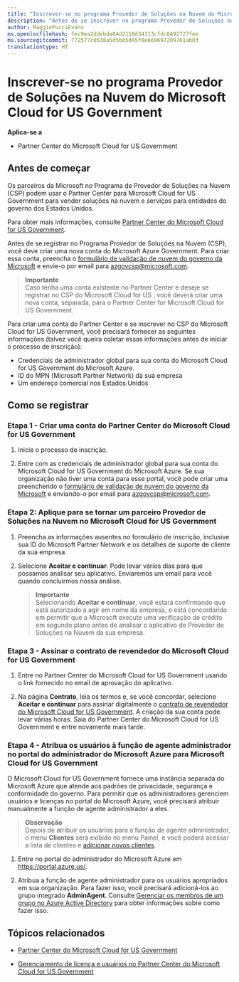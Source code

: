 ```yaml
---
title: "Inscrever-se no programa Provedor de Soluções na Nuvem do Microsoft Cloud for US Government | Partner Center do Microsoft Cloud for US Government"
description: "Antes de se inscrever no programa Provedor de Soluções na Nuvem do Microsoft Cloud for US Government, saiba mais sobre os requisitos do programa CSP."
author: MaggiePucciEvans
ms.openlocfilehash: fec9ea2ddebda84d2110d34313cfdc8492727fee
ms.sourcegitcommit: 772577c0538a5d5b05d45f0e669697209761ab03
translationtype: HT
---
```

# <a name="enroll-in-the-cloud-solution-provider-program-for-microsoft-cloud-for-us-government"></a>Inscrever-se no programa Provedor de Soluções na Nuvem do Microsoft Cloud for US Government

**Aplica-se a**

-  Partner Center do Microsoft Cloud for US Government

## <a name="before-you-begin"></a>Antes de começar

Os parceiros da Microsoft no Programa de Provedor de Soluções na Nuvem (CSP) podem usar o Partner Center para Microsoft Cloud for US Government para vender soluções na nuvem e serviços para entidades do governo dos Estados Unidos.

Para obter mais informações, consulte [Partner Center do Microsoft Cloud for US Government](partner-center-for-microsoft-us-govt-cloud.md).

Antes de se registrar no Programa Provedor de Soluções na Nuvem (CSP), você deve criar uma nova conta do Microsoft Azure Government. Para criar essa conta, preencha o [formulário de validação de nuvem do governo da Microsoft](https://aka.ms/azgovcspreq) e envie-o por email para <azgovcsp@microsoft.com>.

>**Importante**<br>
Caso tenha uma conta existente no Partner Center e deseje se registrar no CSP do Microsoft Cloud for US <Government></Government>, você deverá criar uma nova conta, separada, para o Partner Center for Microsoft Cloud for US Government.

Para criar uma conta do Partner Center e se inscrever no CSP do Microsoft Cloud for US Government, você precisará fornecer as seguintes informações (talvez você queira coletar essas informações antes de iniciar o processo de inscrição):

-  Credenciais de administrador global para sua conta do Microsoft Cloud for US Government do Microsoft Azure. 
-  ID do MPN (Microsoft Partner Network) da sua empresa 
-  Um endereço comercial nos Estados Unidos

## <a name="how-to-enroll"></a>Como se registrar 

### <a name="step-1---create-an-account-for-partner-center-for-microsoft-cloud-for-us-government"></a>Etapa 1 - Criar uma conta do Partner Center do Microsoft Cloud for US Government

1.  Inicie o processo de inscrição. 

2.  Entre com as credenciais de administrador global para sua conta do Microsoft Cloud for US Government do Microsoft Azure. Se sua organização não tiver uma conta para esse portal, você pode criar uma preenchendo o [formulário de validação de nuvem do governo da Microsoft](https://aka.ms/azgovcspreq) e enviando-o por email para <azgovcsp@microsoft.com>.


### <a name="step-2---apply-to-become-a-cloud-solution-provider-partner-within-microsoft-cloud-for-us-government"></a>Etapa 2: Aplique para se tornar um parceiro Provedor de Soluções na Nuvem no Microsoft Cloud for US Government

1.  Preencha as informações ausentes no formulário de inscrição, inclusive sua ID do Microsoft Partner Network e os detalhes de suporte de cliente da sua empresa. 

2.  Selecione **Aceitar e continuar**. Pode levar vários dias para que possamos analisar seu aplicativo. Enviaremos um email para você quando concluirmos nossa análise.

    >**Importante**<br>
    Selecionando **Aceitar e continuar**, você estará confirmando que está autorizado a agir em nome da empresa, e está concordando em permitir que a Microsoft execute uma verificação de crédito em segundo plano antes de analisar o aplicativo de Provedor de Soluções na Nuvem da sua empresa.

### <a name="step-3---sign-the-reseller-agreement-for-microsoft-cloud-for-us-government"></a>Etapa 3 - Assinar o contrato de revendedor do Microsoft Cloud for US Government

1. Entre no Partner Center do Microsoft Cloud for US Government usando o link fornecido no email de aprovação do aplicativo. 

2. Na página **Contrato**, leia os termos e, se você concordar, selecione **Aceitar e continuar** para assinar digitalmente o [contrato de revendedor do Microsoft Cloud for US Government](https://go.microsoft.com/fwlink/p/?linkid=843364). A criação da sua conta pode levar várias horas. Saia do Partner Center do Microsoft Cloud for US Government e entre novamente mais tarde.

### <a name="step-4---assign-users-to-the-admin-agent-role-in-the-microsoft-azure-admin-portal-for-microsoft-cloud-for-us-government"></a>Etapa 4 - Atribua os usuários à função de agente administrador no portal do administrador do Microsoft Azure para Microsoft Cloud for US Government

O Microsoft Cloud for US Government fornece uma instância separada do Microsoft Azure que atende aos padrões de privacidade, segurança e conformidade do governo. Para permitir que os administradores gerenciem usuários e licenças no portal do Microsoft Azure, você precisará atribuir manualmente a função de agente administrador a eles.

>**Observação**<br>
Depois de atribuir os usuários para a função de agente administrador, o menu **Clientes** será exibido no menu Painel, e você poderá acessar a lista de clientes e [adicionar novos clientes](add-a-new-customer.md).   

1.  Entre no portal do administrador do Microsoft Azure em https://portal.azure.us/.

2.  Atribua a função de agente administrador para os usuários apropriados em sua organização. Para fazer isso, você precisará adicioná-los ao grupo integrado **AdminAgent**. Consulte [Gerenciar os membros de um grupo no Azure Active Directory](https://docs.microsoft.com/azure/active-directory/active-directory-groups-members-azure-portal) para obter informações sobre como fazer isso.
 

## <a name="related-topics"></a>Tópicos relacionados

-  [Partner Center do Microsoft Cloud for US Government](partner-center-for-microsoft-us-govt-cloud.md)

-  [Gerenciamento de licença e usuários no Partner Center do Microsoft Cloud for US Government](user-management-in-partner-center-for-microsoft-us-govt-cloud.md)


